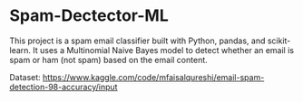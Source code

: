 # Spam-Dectector-ML
This project is a spam email classifier built with Python, pandas, and scikit-learn. It uses a Multinomial Naive Bayes model to detect whether an email is spam or ham (not spam) based on the email content.

Dataset: https://www.kaggle.com/code/mfaisalqureshi/email-spam-detection-98-accuracy/input
